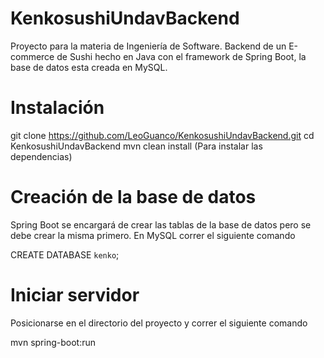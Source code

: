 # KenkosushiUndavBackend

Proyecto para la materia de Ingeniería de Software.
Backend de un E-commerce de Sushi hecho en Java con el framework de Spring Boot, la base de datos esta creada en MySQL.

# Instalación

git clone https://github.com/LeoGuanco/KenkosushiUndavBackend.git
cd KenkosushiUndavBackend
mvn clean install (Para instalar las dependencias)

# Creación de la base de datos

Spring Boot se encargará de crear las tablas de la base de datos pero se debe crear la misma primero. En MySQL correr el siguiente comando

CREATE DATABASE `kenko`;

# Iniciar servidor

Posicionarse en el directorio del proyecto y correr el siguiente comando

mvn spring-boot:run

